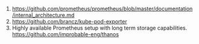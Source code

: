1. https://github.com/prometheus/prometheus/blob/master/documentation/internal_architecture.md
2. https://github.com/brancz/kube-pod-exporter
3. Highly available Prometheus setup with long term storage capabilities.
   https://github.com/improbable-eng/thanos
